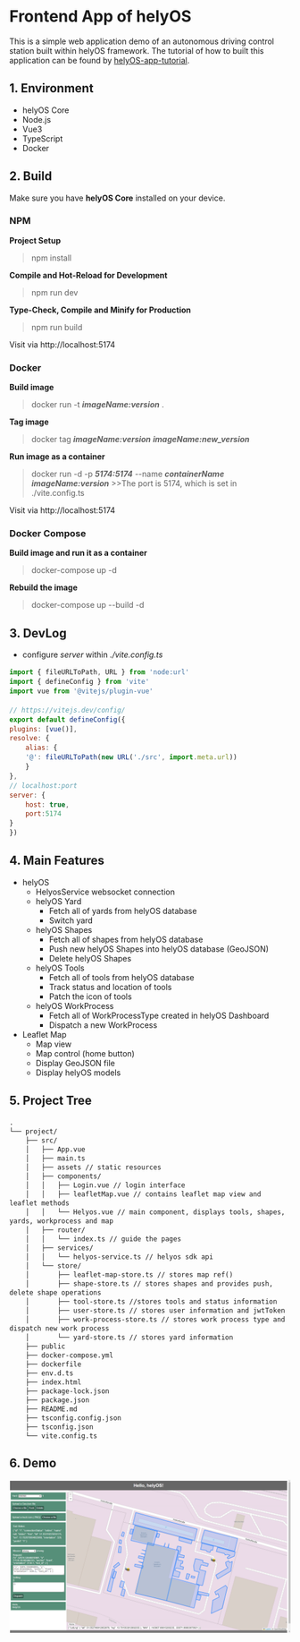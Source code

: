 # Frontend App of helyOS

This is a simple web application demo of an autonomous driving control station built within helyOS framework. The tutorial of how to built this application can be found by [helyOS-app-tutorial](https://wjppppp-helyos-helloworld.readthedocs.io/en/latest/).

## 1. Environment

* helyOS Core
* Node.js
* Vue3
* TypeScript
* Docker

## 2. Build

Make sure you have **helyOS Core** installed on your device.

### NPM
**Project Setup**
> npm install

**Compile and Hot-Reload for Development**
> npm run dev

**Type-Check, Compile and Minify for Production**

> npm run build

Visit via http://localhost:5174

### Docker

**Build image**
> docker run -t ***imageName:version*** .

**Tag image**
>docker tag ***imageName:version*** ***imageName:new_version***

**Run image as a container**
>docker run -d -p ***5174:5174*** --name ***containerName*** ***imageName:version***
    >>The port is 5174, which is set in ./vite.config.ts

Visit via http://localhost:5174

### Docker Compose

**Build image and run it as a container**
>docker-compose up -d

**Rebuild the image**
>docker-compose up --build -d

## 3. DevLog

- configure *server* within *./vite.config.ts*

```javascript
import { fileURLToPath, URL } from 'node:url'
import { defineConfig } from 'vite'
import vue from '@vitejs/plugin-vue'

// https://vitejs.dev/config/
export default defineConfig({
plugins: [vue()],
resolve: {
    alias: {
    '@': fileURLToPath(new URL('./src', import.meta.url))
    }
},
// localhost:port
server: {
    host: true,
    port:5174
}
})
```
## 4. Main Features

- helyOS
  - HelyosService websocket connection
  - helyOS Yard
    - Fetch all of yards from helyOS database
    - Switch yard
  - helyOS Shapes
    - Fetch all of shapes from helyOS database
    - Push new helyOS Shapes into helyOS database (GeoJSON)
    - Delete helyOS Shapes
  - helyOS Tools
    - Fetch all of tools from helyOS database
    - Track status and location of tools
    - Patch the icon of tools
  - helyOS WorkProcess
    - Fetch all of WorkProcessType created in helyOS Dashboard
    - Dispatch a new WorkProcess
- Leaflet Map
  - Map view
  - Map control (home button)
  - Display GeoJSON file
  - Display helyOS models

## 5. Project Tree
```
.
└── project/
    ├── src/
    │   ├── App.vue
    │   ├── main.ts
    │   ├── assets // static resources
    │   ├── components/
    │   │   ├── Login.vue // login interface
    │   │   ├── leafletMap.vue // contains leaflet map view and leaflet methods
    │   │   └── Helyos.vue // main component, displays tools, shapes, yards, workprocess and map
    │   ├── router/
    │   │   └── index.ts // guide the pages
    │   ├── services/
    │   │   └── helyos-service.ts // helyos sdk api
    │   └── store/
    │       ├── leaflet-map-store.ts // stores map ref()
    │       ├── shape-store.ts // stores shapes and provides push, delete shape operations
    │       ├── tool-store.ts //stores tools and status information
    │       ├── user-store.ts // stores user information and jwtToken
    │       ├── work-process-store.ts // stores work process type and dispatch new work process
    │       └── yard-store.ts // stores yard information
    ├── public
    ├── docker-compose.yml
    ├── dockerfile
    ├── env.d.ts
    ├── index.html
    ├── package-lock.json
    ├── package.json
    ├── README.md
    ├── tsconfig.config.json
    ├── tsconfig.json
    └── vite.config.ts

```


## 6. Demo 

![helyos-app-demo](./src/assets/helyos_demo.png)






